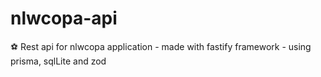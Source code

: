 # nlwcopa-api
⚽ Rest api for nlwcopa application - made with fastify framework - using prisma, sqlLite and zod
